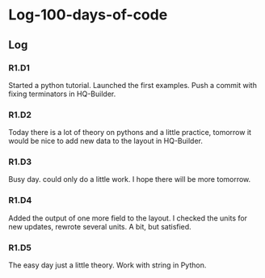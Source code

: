 # Log-100-days-of-code

## Log

### R1.D1 
Started a python tutorial. Launched the first examples. Push a commit with fixing terminators in HQ-Builder.

### R1.D2
Today there is a lot of theory on pythons and a little practice, tomorrow it would be nice to add new data to the layout in HQ-Builder.

### R1.D3
Busy day. could only do a little work. I hope there will be more tomorrow.

### R1.D4
Added the output of one more field to the layout. I checked the units for new updates, rewrote several units.
A bit, but satisfied.

### R1.D5
The easy day just a little theory. Work with string in Python.